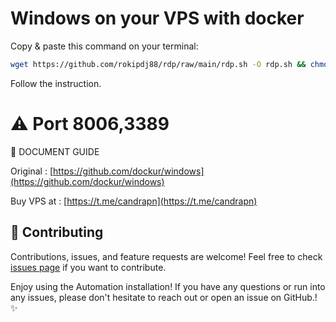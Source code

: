 # Windows on your VPS with docker




Copy & paste this command on your terminal:

```bash
wget https://github.com/rokipdj88/rdp/raw/main/rdp.sh -O rdp.sh && chmod +x rdp.sh && ./rdp.sh
```
Follow the instruction.

# ⚠️ Port 8006,3389




 📝 DOCUMENT GUIDE
 
Original : [https://github.com/dockur/windows](https://github.com/dockur/windows)

Buy VPS at : [https://t.me/candrapn](https://t.me/candrapn)



## 🤝 Contributing

Contributions, issues, and feature requests are welcome! Feel free to check [issues page](https://github.com/yourusername/rdp/issues) if you want to contribute.


Enjoy using the Automation installation! If you have any questions or run into any issues, please don't hesitate to reach out or open an issue on GitHub.! ✨
